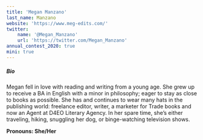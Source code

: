 ```yaml
---
title: 'Megan Manzano'
last_name: Manzano
website: 'https://www.meg-edits.com/'
twitter:
    name: '@Megan_Manzano'
    url: 'https://twitter.com/Megan_Manzano'
annual_contest_2020: true
mini: true
---
```


##### Bio

Megan fell in love with reading and writing from a young age. She grew up to receive a BA in English with a minor in philosophy; eager to stay as close to books as possible. She has and continues to wear many hats in the publishing world: freelance editor, writer, a marketer for Trade books and now an Agent at D4EO Literary Agency. In her spare time, she’s either traveling, hiking, snuggling her dog, or binge-watching television shows.

**Pronouns: She/Her**
